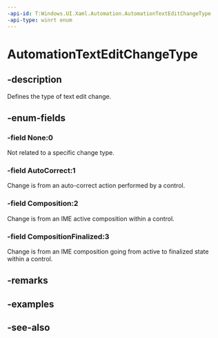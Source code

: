 ```yaml
---
-api-id: T:Windows.UI.Xaml.Automation.AutomationTextEditChangeType
-api-type: winrt enum
---
```


<!-- Enumeration syntax
public enum Windows.UI.Xaml.Automation.AutomationTextEditChangeType : int
-->

# AutomationTextEditChangeType

## -description
Defines the type of text edit change.



## -enum-fields
### -field None:0
Not related to a specific change type.

### -field AutoCorrect:1
Change is from an auto-correct action performed by a control.

### -field Composition:2
Change is from an IME active composition within a control.

### -field CompositionFinalized:3
Change is from an IME composition going from active to finalized state within a control.


## -remarks

## -examples

## -see-also
